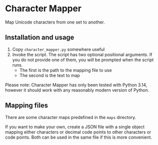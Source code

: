 # Character Mapper
Map Unicode characters from one set to another.

## Installation and usage
1. Copy `character_mapper.py` somewhere useful
2. Invoke the script. The script has two optional positional arguments. If you do not provide one of them, you will be prompted when the script runs.
    - The first is the path to the mapping file to use
    - The second is the text to map

Please note: Character Mapper has only been tested with Python 3.14, however it should work with any reasonably modern version of Python.

## Mapping files
There are some character maps predefined in the `maps` directory.

If you want to make your own, create a JSON file with a single object mapping either characters or decimal code points to other characters or code points. 
Both can be used in the same file if this is more convenient.

